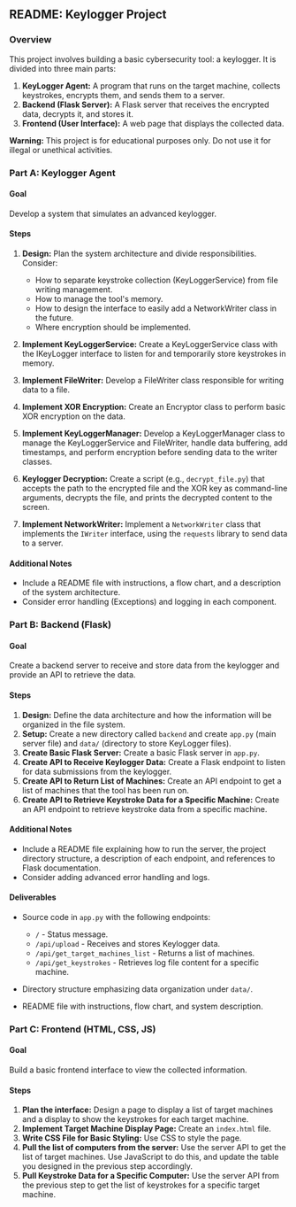 ## README: Keylogger Project

### Overview

This project involves building a basic cybersecurity tool: a keylogger. It is divided into three main parts:

1.  **KeyLogger Agent:** A program that runs on the target machine, collects keystrokes, encrypts them, and sends them to a server.
2.  **Backend (Flask Server):** A Flask server that receives the encrypted data, decrypts it, and stores it.
3.  **Frontend (User Interface):** A web page that displays the collected data.

**Warning:** This project is for educational purposes only. Do not use it for illegal or unethical activities.

### Part A: Keylogger Agent

#### Goal

Develop a system that simulates an advanced keylogger.

#### Steps

1.  **Design:** Plan the system architecture and divide responsibilities. Consider:

    *   How to separate keystroke collection (KeyLoggerService) from file writing management.
    *   How to manage the tool's memory.
    *   How to design the interface to easily add a NetworkWriter class in the future.
    *   Where encryption should be implemented.
2.  **Implement KeyLoggerService:** Create a KeyLoggerService class with the IKeyLogger interface to listen for and temporarily store keystrokes in memory.
3.  **Implement FileWriter:** Develop a FileWriter class responsible for writing data to a file.
4.  **Implement XOR Encryption:** Create an Encryptor class to perform basic XOR encryption on the data.
5.  **Implement KeyLoggerManager:** Develop a KeyLoggerManager class to manage the KeyLoggerService and FileWriter, handle data buffering, add timestamps, and perform encryption before sending data to the writer classes.
6.  **Keylogger Decryption:** Create a script (e.g., `decrypt_file.py`) that accepts the path to the encrypted file and the XOR key as command-line arguments, decrypts the file, and prints the decrypted content to the screen.
7.  **Implement NetworkWriter:** Implement a `NetworkWriter` class that implements the `IWriter` interface, using the `requests` library to send data to a server.

#### Additional Notes

*   Include a README file with instructions, a flow chart, and a description of the system architecture.
*   Consider error handling (Exceptions) and logging in each component.

### Part B: Backend (Flask)

#### Goal

Create a backend server to receive and store data from the keylogger and provide an API to retrieve the data.

#### Steps

1.  **Design:** Define the data architecture and how the information will be organized in the file system.
2.  **Setup:** Create a new directory called `backend` and create `app.py` (main server file) and `data/` (directory to store KeyLogger files).
3.  **Create Basic Flask Server:** Create a basic Flask server in `app.py`.
4.  **Create API to Receive Keylogger Data:** Create a Flask endpoint to listen for data submissions from the keylogger.
5.  **Create API to Return List of Machines:** Create an API endpoint to get a list of machines that the tool has been run on.
6.  **Create API to Retrieve Keystroke Data for a Specific Machine:** Create an API endpoint to retrieve keystroke data from a specific machine.

#### Additional Notes

*   Include a README file explaining how to run the server, the project directory structure, a description of each endpoint, and references to Flask documentation.
*   Consider adding advanced error handling and logs.

#### Deliverables

*   Source code in `app.py` with the following endpoints:

    *   `/` - Status message.
    *   `/api/upload` - Receives and stores Keylogger data.
    *   `/api/get_target_machines_list` - Returns a list of machines.
    *   `/api/get_keystrokes` - Retrieves log file content for a specific machine.
*   Directory structure emphasizing data organization under `data/`.
*   README file with instructions, flow chart, and system description.

### Part C: Frontend (HTML, CSS, JS)

#### Goal

Build a basic frontend interface to view the collected information.

#### Steps

1.  **Plan the interface:** Design a page to display a list of target machines and a display to show the keystrokes for each target machine.
2.  **Implement Target Machine Display Page:** Create an `index.html` file.
3.  **Write CSS File for Basic Styling:** Use CSS to style the page.
4.  **Pull the list of computers from the server:** Use the server API to get the list of target machines. Use JavaScript to do this, and update the table you designed in the previous step accordingly.
5.  **Pull Keystroke Data for a Specific Computer:** Use the server API from the previous step to get the list of keystrokes for a specific target machine.

